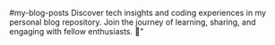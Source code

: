 #my-blog-posts
Discover tech insights and coding experiences in my personal blog repository. Join the journey of learning, sharing, and engaging with fellow enthusiasts. 🚀"
